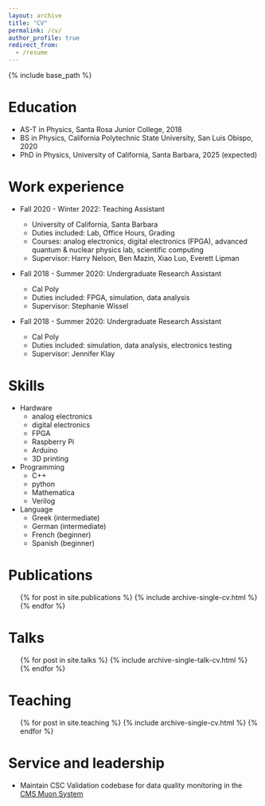 ```yaml
---
layout: archive
title: "CV"
permalink: /cv/
author_profile: true
redirect_from:
  - /resume
---
```


{% include base_path %}

Education
======
* AS-T in Physics, Santa Rosa Junior College, 2018
* BS in Physics, California Polytechnic State University, San Luis Obispo, 2020
* PhD in Physics, University of California, Santa Barbara, 2025 (expected)

Work experience
======
* Fall 2020 - Winter 2022: Teaching Assistant
  * University of California, Santa Barbara
  * Duties included: Lab, Office Hours, Grading
  * Courses: analog electronics, digital electronics (FPGA), advanced quantum & nuclear physics lab, scientific computing
  * Supervisor: Harry Nelson, Ben Mazin, Xiao Luo, Everett Lipman
  
* Fall 2018 - Summer 2020: Undergraduate Research Assistant
  * Cal Poly
  * Duties included: FPGA, simulation, data analysis
  * Supervisor: Stephanie Wissel

* Fall 2018 - Summer 2020: Undergraduate Research Assistant
  * Cal Poly
  * Duties included: simulation, data analysis, electronics testing 
  * Supervisor: Jennifer Klay

Skills
======
* Hardware
  * analog electronics
  * digital electronics
  * FPGA
  * Raspberry Pi
  * Arduino
  * 3D printing
* Programming
  * C++
  * python
  * Mathematica
  * Verilog
* Language
  * Greek (intermediate)
  * German (intermediate)
  * French (beginner)
  * Spanish (beginner)

Publications
======
  <ul>{% for post in site.publications %}
    {% include archive-single-cv.html %}
  {% endfor %}</ul>
  
Talks
======
  <ul>{% for post in site.talks %}
    {% include archive-single-talk-cv.html %}
  {% endfor %}</ul>
  
Teaching
======
  <ul>{% for post in site.teaching %}
    {% include archive-single-cv.html %}
  {% endfor %}</ul>
  
Service and leadership
======
* Maintain CSC Validation codebase for data quality monitoring in the [CMS Muon System](https://cms.cern/detector/detecting-muons)
